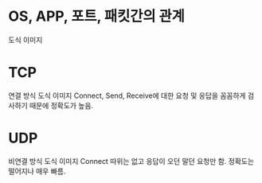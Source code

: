 # OS, APP, 포트, 패킷간의 관계
도식 이미지

# TCP
연결 방식
도식 이미지
Connect, Send, Receive에 대한 요청 및 응답을 꼼꼼하게 검사하기 때문에 정확도가 높음.

# UDP
비연결 방식
도식 이미지
Connect 따위는 없고 응답이 오던 말던 요청만 함. 정확도는 떨어지나 매우 빠름.
